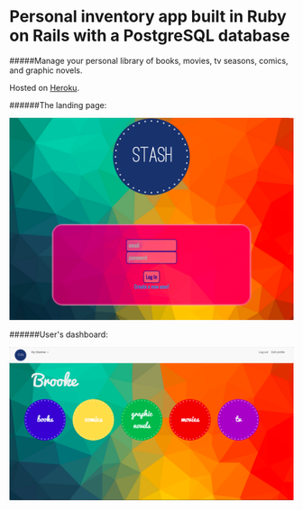# Personal inventory app built in Ruby on Rails with a PostgreSQL database


#####Manage your personal library of books, movies, tv seasons, comics, and graphic novels.

Hosted on [Heroku](https://brooke-stash.herokuapp.com/).


######The landing page:

![image](https://github.com/brookekfox/project-two-stash/blob/master/app/assets/images/screenshot-landing.png)


######User's dashboard:

![image](https://github.com/brookekfox/project-two-stash/blob/master/app/assets/images/screenshot-dashboard.png)
